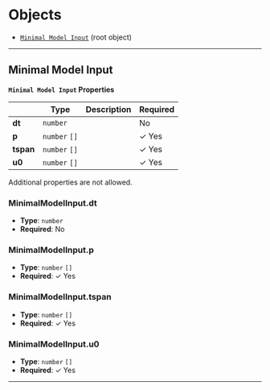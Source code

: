 # Objects
* [`Minimal Model Input`](#reference-minimalmodelinput) (root object)


---------------------------------------
<a name="reference-minimalmodelinput"></a>
## Minimal Model Input

**`Minimal Model Input` Properties**

|   |Type|Description|Required|
|---|---|---|---|
|**dt**|`number`||No|
|**p**|`number` `[]`|| &#10003; Yes|
|**tspan**|`number` `[]`|| &#10003; Yes|
|**u0**|`number` `[]`|| &#10003; Yes|

Additional properties are not allowed.

### MinimalModelInput.dt

* **Type**: `number`
* **Required**: No

### MinimalModelInput.p

* **Type**: `number` `[]`
* **Required**:  &#10003; Yes

### MinimalModelInput.tspan

* **Type**: `number` `[]`
* **Required**:  &#10003; Yes

### MinimalModelInput.u0

* **Type**: `number` `[]`
* **Required**:  &#10003; Yes




---------------------------------------
<a name="reference-"></a>
## 

